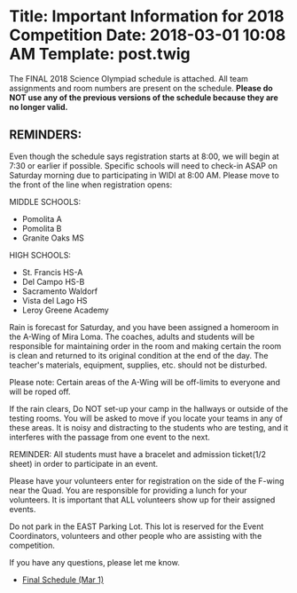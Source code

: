 Title: Important Information for 2018 Competition
Date: 2018-03-01 10:08 AM
Template: post.twig
===
The FINAL 2018 Science Olympiad schedule is attached.  All team assignments and room numbers are present on the schedule. **Please do NOT use any of the previous versions of the schedule because they are no longer valid.**

## REMINDERS:
Even though the schedule says registration starts at 8:00, we will begin at 7:30 or earlier if possible.  Specific schools will need to check-in ASAP on Saturday morning due to participating in WIDI at 8:00 AM.  Please move to the front of the line when registration opens:

MIDDLE SCHOOLS:

- Pomolita A
- Pomolita B
- Granite Oaks MS

HIGH SCHOOLS:

- St. Francis HS-A
- Del Campo HS-B
- Sacramento Waldorf
- Vista del Lago HS
- Leroy Greene Academy

Rain is forecast for Saturday, and you have been assigned a homeroom in the A-Wing of Mira Loma. The coaches, adults and students will be responsible for maintaining order in the room and making certain the room is clean and returned to its original condition at the end of the day. The teacher's materials, equipment, supplies, etc. should not be disturbed.

Please note: Certain areas of the A-Wing will be off-limits to everyone and will be roped off.

If the rain clears, Do NOT set-up your camp in the hallways or outside of the testing rooms. You will be asked to move if you locate your teams in any of these areas. It is noisy and distracting to the students who are testing, and it interferes with the passage from one event to the next.

REMINDER: All students must have a bracelet and admission ticket(1/2 sheet) in order to participate in an event.

Please have your volunteers enter for registration on the side of the F-wing near the Quad. You are responsible for providing a lunch for your volunteers. It is important that ALL volunteers show up for their assigned events.

Do not park in the EAST Parking Lot. This lot is reserved for the Event Coordinators, volunteers and other people who are assisting with the competition.

If you have any questions, please let me know.

- [Final Schedule (Mar 1)](/assets/competition-info/schedule-bc.doc)